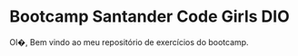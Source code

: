 # Bootcamp Santander Code Girls DIO

Ol�, Bem vindo ao meu repositório de exercícios do bootcamp.



